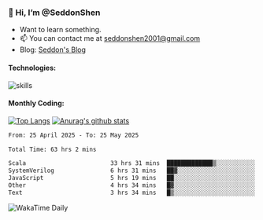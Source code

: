 ### 👋 Hi, I’m @SeddonShen
- Want to learn something.
- 📫 You can contact me at seddonshen2001@gmail.com
- Blog: [Seddon's Blog](https://seddonshen.github.io/)
#### Technologies:

![skills](https://skillicons.dev/icons?i=scala,js,html,css,bootstrap,jquery,c,cpp,cloudflare,django,docker,flask,git,github,githubactions,linux,latex,mysql,nodejs,ps,php,pr,py,raspberrypi,redis,unreal,v,vscode,vue,bash)

#### Monthly Coding:
[![Top Langs](https://github-readme-stats.vercel.app/api/top-langs?username=seddonshen&show_icons=true&locale=en&layout=compact&hide=html&langs_count=8)](https://github.com/SeddonShen/)
[![Anurag's github stats](https://github-readme-stats.vercel.app/api?username=SeddonShen&count_private=true&show_icons=true)](https://github.com/anuraghazra/github-readme-stats)
<!--START_SECTION:waka-->

```txt
From: 25 April 2025 - To: 25 May 2025

Total Time: 63 hrs 2 mins

Scala                        33 hrs 31 mins  █████████████▒░░░░░░░░░░░   53.17 %
SystemVerilog                6 hrs 31 mins   ██▓░░░░░░░░░░░░░░░░░░░░░░   10.34 %
JavaScript                   5 hrs 19 mins   ██░░░░░░░░░░░░░░░░░░░░░░░   08.45 %
Other                        4 hrs 34 mins   █▓░░░░░░░░░░░░░░░░░░░░░░░   07.25 %
Text                         3 hrs 34 mins   █▒░░░░░░░░░░░░░░░░░░░░░░░   05.66 %
```

<!--END_SECTION:waka-->

![WakaTime Daily](https://wakatime.com/share/@seddon2001/61a7e342-5f12-4fea-bf92-1fac161e97d6.svg)
<!---
SeddonShen/SeddonShen is a ✨ special ✨ repository because its `README.md` (this file) appears on your GitHub profile.
You can click the Preview link to take a look at your changes.
--->
